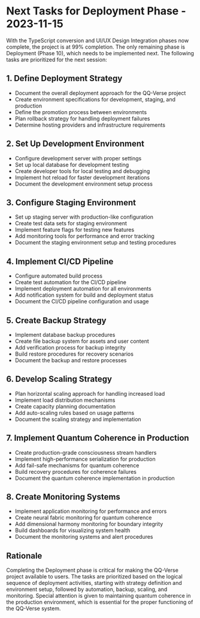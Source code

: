 # Next Tasks for Deployment Phase - 2023-11-15

With the TypeScript conversion and UI/UX Design Integration phases now complete, the project is at 99% completion. The only remaining phase is Deployment (Phase 10), which needs to be implemented next. The following tasks are prioritized for the next session:

## 1. Define Deployment Strategy
- Document the overall deployment approach for the QQ-Verse project
- Create environment specifications for development, staging, and production
- Define the promotion process between environments
- Plan rollback strategy for handling deployment failures
- Determine hosting providers and infrastructure requirements

## 2. Set Up Development Environment
- Configure development server with proper settings
- Set up local database for development testing
- Create developer tools for local testing and debugging
- Implement hot reload for faster development iterations
- Document the development environment setup process

## 3. Configure Staging Environment
- Set up staging server with production-like configuration
- Create test data sets for staging environment
- Implement feature flags for testing new features
- Add monitoring tools for performance and error tracking
- Document the staging environment setup and testing procedures

## 4. Implement CI/CD Pipeline
- Configure automated build process
- Create test automation for the CI/CD pipeline
- Implement deployment automation for all environments
- Add notification system for build and deployment status
- Document the CI/CD pipeline configuration and usage

## 5. Create Backup Strategy
- Implement database backup procedures
- Create file backup system for assets and user content
- Add verification process for backup integrity
- Build restore procedures for recovery scenarios
- Document the backup and restore processes

## 6. Develop Scaling Strategy
- Plan horizontal scaling approach for handling increased load
- Implement load distribution mechanisms
- Create capacity planning documentation
- Add auto-scaling rules based on usage patterns
- Document the scaling strategy and implementation

## 7. Implement Quantum Coherence in Production
- Create production-grade consciousness stream handlers
- Implement high-performance serialization for production
- Add fail-safe mechanisms for quantum coherence
- Build recovery procedures for coherence failures
- Document the quantum coherence implementation in production

## 8. Create Monitoring Systems
- Implement application monitoring for performance and errors
- Create neural fabric monitoring for quantum coherence
- Add dimensional harmony monitoring for boundary integrity
- Build dashboards for visualizing system health
- Document the monitoring systems and alert procedures

## Rationale
Completing the Deployment phase is critical for making the QQ-Verse project available to users. The tasks are prioritized based on the logical sequence of deployment activities, starting with strategy definition and environment setup, followed by automation, backup, scaling, and monitoring. Special attention is given to maintaining quantum coherence in the production environment, which is essential for the proper functioning of the QQ-Verse system.